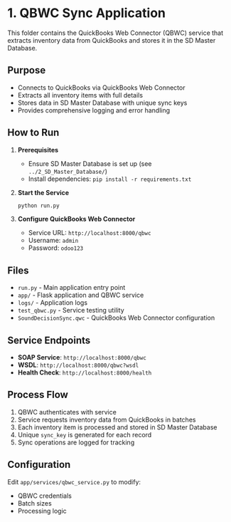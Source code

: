 # 1. QBWC Sync Application

This folder contains the QuickBooks Web Connector (QBWC) service that extracts inventory data from QuickBooks and stores it in the SD Master Database.

## Purpose
- Connects to QuickBooks via QuickBooks Web Connector
- Extracts all inventory items with full details
- Stores data in SD Master Database with unique sync keys
- Provides comprehensive logging and error handling

## How to Run

1. **Prerequisites**
   - Ensure SD Master Database is set up (see `../2_SD_Master_Database/`)
   - Install dependencies: `pip install -r requirements.txt`

2. **Start the Service**
   ```bash
   python run.py
   ```

3. **Configure QuickBooks Web Connector**
   - Service URL: `http://localhost:8000/qbwc`
   - Username: `admin`
   - Password: `odoo123`

## Files
- `run.py` - Main application entry point
- `app/` - Flask application and QBWC service
- `logs/` - Application logs
- `test_qbwc.py` - Service testing utility
- `SoundDecisionSync.qwc` - QuickBooks Web Connector configuration

## Service Endpoints
- **SOAP Service**: `http://localhost:8000/qbwc`
- **WSDL**: `http://localhost:8000/qbwc?wsdl`
- **Health Check**: `http://localhost:8000/health`

## Process Flow
1. QBWC authenticates with service
2. Service requests inventory data from QuickBooks in batches
3. Each inventory item is processed and stored in SD Master Database
4. Unique `sync_key` is generated for each record
5. Sync operations are logged for tracking

## Configuration
Edit `app/services/qbwc_service.py` to modify:
- QBWC credentials
- Batch sizes
- Processing logic
